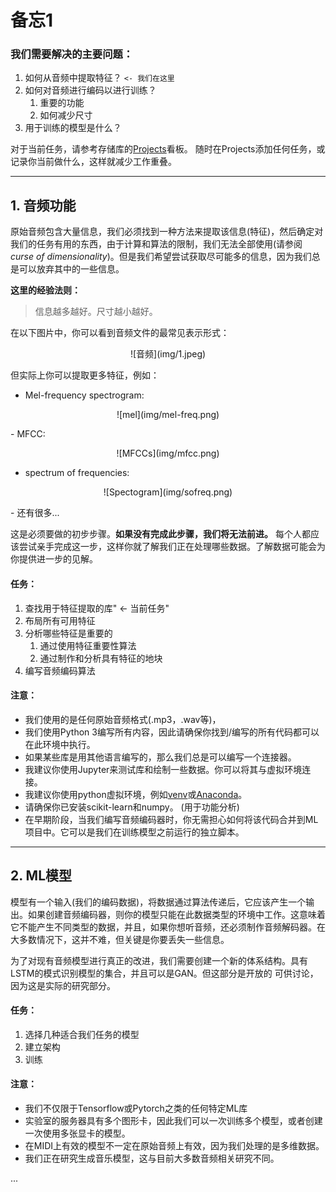 # 备忘1

### 我们需要解决的主要问题：
1. 如何从音频中提取特征？ `<- 我们在这里`
2. 如何对音频进行编码以进行训练？
	1. 重要的功能
	2. 如何减少尺寸
3. 用于训练的模型是什么？

对于当前任务，请参考存储库的[Projects](https://github.com/darknessest/gen_audio/projects/1)看板。
随时在Projects添加任何任务，或记录你当前做什么，这样就减少工作重叠。

------ 

## 1. 音频功能

原始音频包含大量信息，我们必须找到一种方法来提取该信息(特征)，然后确定对我们的任务有用的东西，由于计算和算法的限制，我们无法全部使用(请参阅 *curse of dimensionality*)。但是我们希望尝试获取尽可能多的信息，因为我们总是可以放弃其中的一些信息。

**这里的经验法则：**
> 信息越多越好。尺寸越小越好。

在以下图片中，你可以看到音频文件的最常见表示形式：
<p align =" center">
![音频](img/1.jpeg)
</p>

但实际上你可以提取更多特征，例如：

- Mel-frequency spectrogram:
<p align =" center">
![mel](img/mel-freq.png)
</p>
- MFCC:
<p align ="center">
![MFCCs](img/mfcc.png)
</p>

- spectrum of frequencies:
<p align ="center">
![Spectogram](img/sofreq.png)
</p>
- 还有很多...

这是必须要做的初步步骤。**如果没有完成此步骤，我们将无法前进。** 每个人都应该尝试亲手完成这一步，这样你就了解我们正在处理哪些数据。了解数据可能会为你提供进一步的见解。


#### 任务：
1. 查找用于特征提取的库" <- 当前任务"
2. 布局所有可用特征
3. 分析哪些特征是重要的
	1. 通过使用特征重要性算法
	2. 通过制作和分析具有特征的地块
4. 编写音频编码算法

#### 注意：
- 我们使用的是任何原始音频格式(.mp3，.wav等)，
- 我们使用Python 3编写所有内容，因此请确保你找到/编写的所有代码都可以在此环境中执行。
- 如果某些库是用其他语言编写的，那么我们总是可以编写一个连接器。
- 我建议你使用Jupyter来测试库和绘制一些数据。你可以将其与虚拟环境连接。
- 我建议你使用python虚拟环境，例如[venv](https://docs.python.org/3/library/venv.html)或[Anaconda](https://anaconda.org/anaconda/python)。
- 请确保你已安装scikit-learn和numpy。 (用于功能分析)
- 在早期阶段，当我们编写音频编码器时，你无需担心如何将该代码合并到ML项目中。它可以是我们在训练模型之前运行的独立脚本。

------

## 2.  ML模型
模型有一个输入(我们的编码数据)，将数据通过算法传递后，它应该产生一个输出。如果创建音频编码器，则你的模型只能在此数据类型的环境中工作。这意味着它不能产生不同类型的数据，并且，如果你想听音频，还必须制作音频解码器。在大多数情况下，这并不难，但关键是你要丢失一些信息。

为了对现有音频模型进行真正的改进，我们需要创建一个新的体系结构。具有LSTM的模式识别模型的集合，并且可以是GAN。但这部分是开放的 可供讨论，因为这是实际的研究部分。

#### 任务：
1. 选择几种适合我们任务的模型
2. 建立架构
3. 训练

#### 注意：
- 我们不仅限于Tensorflow或Pytorch之类的任何特定ML库
- 实验室的服务器具有多个图形卡，因此我们可以一次训练多个模型，或者创建一次使用多张显卡的模型。
- 在MIDI上有效的模型不一定在原始音频上有效，因为我们处理的是多维数据。
- 我们正在研究生成音乐模型，这与目前大多数音频相关研究不同。

...